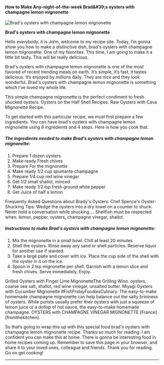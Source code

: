             

#### How to Make Any-night-of-the-week Brad&amp;#39;s oysters with champagne lemon mignonette

![Brad's oysters with champagne lemon mignonette](https://img-global.cpcdn.com/recipes/79e0ca1028b8c829/751x532cq70/brads-oysters-with-champagne-lemon-mignonette-recipe-main-photo.jpg)

**Brad's oysters with champagne lemon mignonette**

Hello everybody, it is John, welcome to my recipe site. Today, I’m gonna show you how to make a distinctive dish, brad's oysters with champagne lemon mignonette. One of my favorites. This time, I am going to make it a little bit tasty. This will be really delicious.

Brad's oysters with champagne lemon mignonette is one of the most favored of recent trending meals on earth. It’s simple, it’s fast, it tastes delicious. It’s enjoyed by millions daily. They are nice and they look wonderful. Brad's oysters with champagne lemon mignonette is something which I’ve loved my whole life.

This simple champagne mignonette is the perfect condiment to fresh shucked oysters. Oysters on the Half Shell Recipes. Raw Oysters with Cava Mignonette Recipe.

To get started with this particular recipe, we must first prepare a few ingredients. You can have brad's oysters with champagne lemon mignonette using 8 ingredients and 4 steps. Here is how you cook that.

##### The ingredients needed to make Brad's oysters with champagne lemon mignonette:

1.  Prepare 1 dozen oysters
2.  Make ready Fresh chives
3.  Prepare For the mignonette
4.  Make ready 1/2 cup spumante champagne
5.  Prepare 1/4 cup red wine vinegar
6.  Get 1/2 small shallot, minced
7.  Make ready 1/2 tsp fresh ground white pepper
8.  Get Juice of half a lemon

Frequently Asked Questions about Brady's Oysters. Chef Spence's Oyster-Shucking Tips: Wedge the oysters into a dry towel on a counter to shuck. Never hold a conversation while shucking…. Shellfish must be respected when. lemon, pepper, oysters, champagne vinegar, shallot.

##### Instructions to make Brad's oysters with champagne lemon mignonette:

1.  Mix the mignonette in a small bowl. Chill at least 20 minutes
2.  Shell the oysters. Rinse away any sand or shell particles. Reserve liquor for another use if wanted.
3.  Take a large plate and cover with ice. Place the cup side of the shell with the oyster in it on the ice.
4.  Spoon in 2 tsp mignonette per shell. Garnish with a lemon slice and fresh chives. Serve immediately. Enjoy.

Grilled Oysters with Finger Lime MignonetteThe Grilling Wino. oysters, coarse sea salt, shallot, red wine vinegar, unsalted butter. Miyagi Oysters with Cucumber Mignonette #FishFridayFoodiesCulinary. The easy-to-make homemade champagne mignonette can help balance out the salty brininess of oysters. While purists usually prefer their oysters with just a squeeze of lemon juice or a dollop of hot sauce, the easy-to-make homemade champagne. OYSTERS with CHAMPAGNE VINEGAR MIGNONETTE \[France\] \[fromthekitchen\].

So that’s going to wrap this up with this special food brad's oysters with champagne lemon mignonette recipe. Thanks so much for reading. I am confident you can make this at home. There is gonna be interesting food in home recipes coming up. Remember to save this page in your browser, and share it to your loved ones, colleague and friends. Thank you for reading. Go on get cooking!

* * *